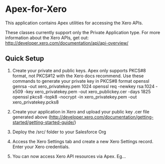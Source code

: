 # Apex-for-Xero

This application contains Apex utilities for accessing the Xero APIs.

These classes currently support only the Private Application type. For more information about the Xero APIs, get out:
http://developer.xero.com/documentation/api/api-overview/

## Quick Setup

1. Create your private and public keys. Apex only supports PKCS#8 format, not PKCS#12 with the Xero docs recommend. Use these commands to generate your private key in PKCS#8 format
    openssl genrsa -out xero_privatekey.pem 1024
    openssl req -newkey rsa:1024 -x509 -key xero_privatekey.pem -out xero_publickey.cer -days 1825 
    openssl pkcs8 -topk8 -nocrypt -in xero_privatekey.pem -out xero_privatekey.pcks8

2. Create your application in Xero and upload your public key .cer file generated above (http://developer.xero.com/documentation/getting-started/getting-started-guide/)
3. Deploy the /src/ folder to your Salesforce Org
4. Access the Xero Settings tab and create a new Xero Settings record. Enter your Xero credentials.
5. You can now access Xero API resources via Apex. Eg...
